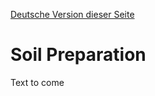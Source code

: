 [Deutsche Version dieser Seite](https://github.com/CitizenSensor/CitizenSensor/blob/master/Wiki/CS_Usage_SoilPreparation-DE)

# Soil Preparation #

Text to come